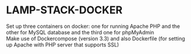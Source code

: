 # LAMP-STACK-DOCKER
Set up three containers on docker: one for running Apache PHP and the other for MySQL database and the third one for phpMyAdmin </br>
Make use of Dockercompose (version 3.3) and also Dockerfile (for setting up Apache with PHP server that supports SSL)
